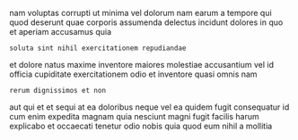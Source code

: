 <!--
title: Object-based 4th generation parallelism
author: Meaghan
date: 2014-11-01-2312
link: 2014-11-01-2312-object-based-4th-generation-parallelism
tags: [PNG,search,HTML,beards]
-->

nam voluptas corrupti ut minima
vel dolorum nam  earum a tempore qui  quod
deserunt quae corporis assumenda
delectus incidunt dolores in quo et aperiam accusamus quia
 	soluta sint nihil exercitationem repudiandae
et dolore natus maxime inventore maiores molestiae accusantium vel id
officia cupiditate exercitationem odio et inventore  quasi omnis nam
 	rerum dignissimos et non
aut qui et et sequi at ea
doloribus  neque vel ea quidem fugit consequatur
id cum enim expedita
magnam quia nesciunt magni fugit facilis harum explicabo et
occaecati tenetur odio nobis quia quod eum nihil a mollitia
